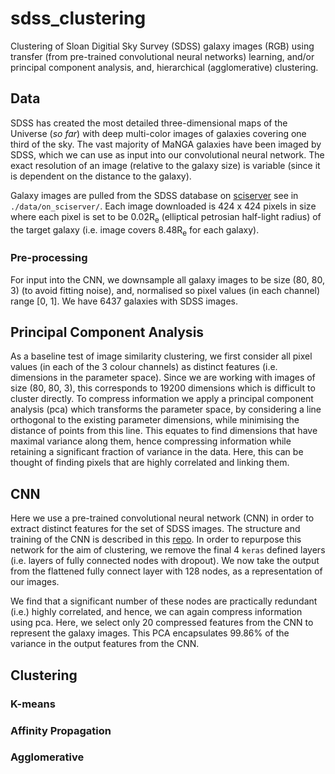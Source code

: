 # sdss_clustering

Clustering of Sloan Digitial Sky Survey (SDSS) galaxy images (RGB) using transfer (from pre-trained convolutional neural networks) learning, and/or principal component analysis, and, hierarchical (agglomerative) clustering.

## Data

SDSS has created the most detailed three-dimensional maps of the Universe (_so far_) with deep multi-color images of galaxies covering one third of the sky. The vast majority of MaNGA galaxies have been imaged by SDSS, which we can use as input into our convolutional neural network. The exact resolution of an image (relative to the galaxy size) is variable (since it is dependent on the distance to the galaxy). 

Galaxy images are pulled from the SDSS database on [sciserver](https://www.sciserver.org/) see in `./data/on_sciserver/`. Each image downloaded is 424 x 424 pixels in size where each pixel is set to be 0.02R<sub>e</sub> (elliptical petrosian half-light radius) of the target galaxy (i.e. image covers 8.48R<sub>e</sub> for each galaxy). 

### Pre-processing
For input into the CNN, we downsample all galaxy images to be size (80, 80, 3) (to avoid fitting noise), and, normalised so pixel values (in each channel) range [0, 1]. We have 6437 galaxies with SDSS images.

## Principal Component Analysis 

As a baseline test of image similarity clustering, we first consider all pixel values (in each of the 3 colour channels) as distinct features (i.e. dimensions in the parameter space).
Since we are working with images of size (80, 80, 3), this corresponds to 19200 dimensions which is difficult to cluster directly. 
To compress information we apply a principal component analysis (pca) which transforms the parameter space, by considering a line orthogonal to the existing parameter dimensions, while minimising the distance of points from this line.
This equates to find dimensions that have maximal variance along them, hence compressing information while retaining a significant fraction of variance in the data.
Here, this can be thought of finding pixels that are highly correlated and linking them.

## CNN

Here we use a pre-trained convolutional neural network (CNN) in order to extract distinct features for the set of SDSS images. The structure and training of the CNN is described in this [repo](https://github.com/Chris-Duckworth/sdss_CNN).
In order to repurpose this network for the aim of clustering, we remove the final 4 `keras` defined layers (i.e. layers of fully connected nodes with dropout).
We now take the output from the flattened fully connect layer with 128 nodes, as a representation of our images. 

We find that a significant number of these nodes are practically redundant (i.e.) highly correlated, and hence, we can again compress information using pca. Here, we select only 20 compressed features from the CNN to represent the galaxy images. 
This PCA encapsulates 99.86% of the variance in the output features from the CNN.

## Clustering

### K-means

### Affinity Propagation

### Agglomerative
